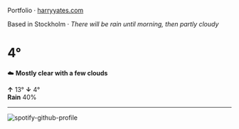 Portfolio · [harryyates.com](https://harryyates.com)

<!-- WEATHER_START -->
Based in Stockholm · *There will be rain until morning, then partly cloudy*

# 4°
☁️ **Mostly clear with a few clouds**

**↑** 13° **↓** 4°  
**Rain** 40%

---
<!-- WEATHER_END -->

<p align="left">
  <a>
    <img src="https://spotify-github-profile.kittinanx.com/api/view?uid=bigbello&cover_image=true&theme=natemoo-re&show_offline=true&background_color=121212&interchange=false&bar_color=53b14f&bar_color_cover=false" alt="spotify-github-profile">
  </a>
</p>